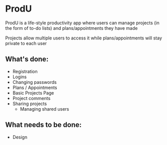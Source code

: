 # ProdU
ProdU is a life-style productivity app where users can manage
projects (in the form of to-do lists) and plans/appointments they have made

Projects allow multiple users to access it while plans/appointments will stay private to each user

## What's done:
- Registration
- Logins
- Changing passwords
- Plans / Appointments
- Basic Projects Page
- Project comments
- Sharing projects
    - Managing shared users

## What needs to be done:
- Design